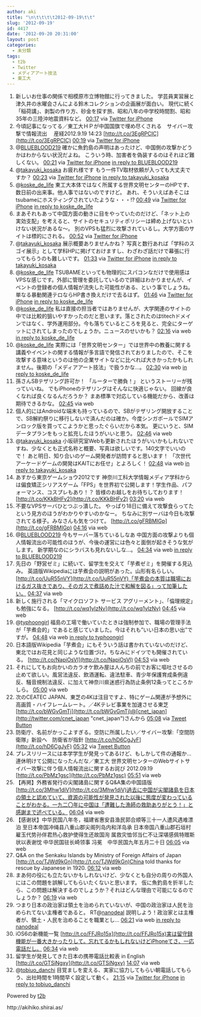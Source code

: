 ```yaml
---
author: aki
title: "\n\t\t\t\t2012-09-19\t\t"
slug: '2012-09-19'
id: 4417
date: '2012-09-20 20:31:00'
layout: post
categories:
  - 未分類
tags:
  - t2b
  - Twitter
  - メディアアート技法
  - 東工大
---
```


<div xmlns:georss="http://www.georss.org/georss">

1.  <span><span>新しいお仕事の関係で相模原市立博物館に行ってきました。 学芸員実習展と津久井の水曜会さんによる鈴木コレクションの企画展が面白い。 現代に続く「稲荷講」、剥製の作り方、砂金を探す旅、昭和八年の中学校時間割、昭和35年の三陸沖地震資料など。</span> <span>[<span>00:17</span>](http://twitter.com/o_ob/status/248380202189721600) <span>via [Twitter for iPhone](http://twitter.com/download/iphone)</span></span></span>
2.  <span><span>今頃記事になってる／東工大ＨＰが中国国旗で埋め尽くされる　サイバー攻撃で情報流出　 産経2012.9.19 14:23 [http://t.co/3EgRPCIC](http://t.co/3EgRPCIC)</span> <span>[<span>00:19</span>](http://twitter.com/o_ob/status/248380834061627393) <span>via [Twitter for iPhone](http://twitter.com/download/iphone)</span></span></span>
3.  <span><span>@[BLUEBLOOD219](http://twitter.com/BLUEBLOOD219 "BLUEBLOOD219") 確かに魚釣島の声明はあったけど、中国側の攻撃かどうかはわからない状況だよね。 こういう時、加害者を偽装するのはそれほど難しくない。</span> <span>[<span>00:21</span>](http://twitter.com/o_ob/status/248381320353415169) <span>via [Twitter for iPhone](http://twitter.com/download/iphone)</span> [in reply to BLUEBLOOD219](http://twitter.com/BLUEBLOOD219/status/248308887663566848)</span></span>
4.  <span><span>@[takayuki_kosaka](http://twitter.com/takayuki_kosaka "takayuki_kosaka") お疲れ様です もう一件TV取材依頼が入っても大丈夫ですか？</span> <span>[<span>00:23</span>](http://twitter.com/o_ob/status/248381710767628288) <span>via [Twitter for iPhone](http://twitter.com/download/iphone)</span> [in reply to takayuki_kosaka](http://twitter.com/takayuki_kosaka/status/248353637351440384)</span></span>
5.  <span><span>@[koske_de_life](http://twitter.com/koske_de_life "koske_de_life") 東工大本体ではなく所属する世界文明センターのHPです、数日前の出来事。他人事ではないのですけど。 あれ、そういえばあそこはtsubameにホスティングされていたような・・・!?</span> <span>[<span>00:49</span>](http://twitter.com/o_ob/status/248388460786896896) <span>via [Twitter for iPhone](http://twitter.com/download/iphone)</span> [in reply to koske_de_life](http://twitter.com/koske_de_life/status/248384237995167744)</span></span>
6.  <span><span>まあそれもあって中国方面の動きに目をやっていたのだけど、「ネット上の実効支配」を考えると、サイトのセキュリティポリシーは締め上げないといけない状況があるな〜。 別のVPSも猛烈に攻撃されているし。大学方面のサイトは標的にされる。</span> <span>[<span>00:52</span>](http://twitter.com/o_ob/status/248389193070440448) <span>via [Twitter for iPhone](http://twitter.com/download/iphone)</span></span></span>
7.  <span><span>@[takayuki_kosaka](http://twitter.com/takayuki_kosaka "takayuki_kosaka") 展示概要ありませんかね？ 写真と数行あれば「学科のスゴイ展示」として学科HPに掲げておけますし、わざわざ話だけで幕張に行ってもらうのも難しいです。</span> <span>[<span>01:33</span>](http://twitter.com/o_ob/status/248399378233040896) <span>via [Twitter for iPhone](http://twitter.com/download/iphone)</span> [in reply to takayuki_kosaka](http://twitter.com/takayuki_kosaka/status/248398909704130560)</span></span>
8.  <span><span>@[koske_de_life](http://twitter.com/koske_de_life "koske_de_life") TSUBAMEといっても物理的にスパコンなだけで使用感はVPSな感じです。外部に管理を委託しているので詳細はわかりませんが、イベントの登録者の個人情報が流失した可能性がある、という事でしょうね。単なる暴動関連テロならHP書き換えだけで去るはず。</span> <span>[<span>01:46</span>](http://twitter.com/o_ob/status/248402593930424320) <span>via [Twitter for iPhone](http://twitter.com/download/iphone)</span> [in reply to koske_de_life](http://twitter.com/koske_de_life/status/248389096320409601)</span></span>
9.  <span><span>@[koske_de_life](http://twitter.com/koske_de_life "koske_de_life") 私は直接の担当者ではありませんが、大学関連のサイトの中では比較的狙いやすかったのだと思います。落とされたのはtitechドメインではなく、学外運用部分。今も落ちているところを見ると、完全にターゲットにされてしまったのでしょうか。ニュースのせいかも？</span> <span>[<span>02:16</span>](http://twitter.com/o_ob/status/248410264121270272) <span>via web</span> [in reply to koske_de_life](http://twitter.com/koske_de_life/status/248408504560414720)</span></span>
10.  <span><span>@[koske_de_life](http://twitter.com/koske_de_life "koske_de_life") 実際には「世界文明センター」では世界中の教養に関する講義やイベントの関する情報が多言語で発信されておりましたので、そこを攻撃する意味というのは他の企業サイトなどに比べれば大きかったかもしれません。後期の「メディアアート技法」で扱うかな…。</span> <span>[<span>02:30</span>](http://twitter.com/o_ob/status/248413680188944386) <span>via web</span> [in reply to koske_de_life](http://twitter.com/koske_de_life/status/248411805376974849)</span></span>
11.  <span><span>孫さんSBテザリング許可か！ 「ルーターで勝負！」 というストーリーが残っていいね。 でもiPhoneのテザリングはそんなに快適じゃない。 回線が良くなれば良くなるんだろうか？ まあ標準で対応している機能だから、改善は期待できるかな。</span> <span>[<span>02:45</span>](http://twitter.com/o_ob/status/248417475492999168) <span>via web</span></span></span>
12.  <span><span>個人的にはAndroidな端末も持っているので、SBがテザリング開放することで、SB解約祭りに移行しないで済んだのは確か。今度シンガポールでSIMアンロック版を買ってこようかと思ったぐらいだから本気。 更にいうと、SIMデータプランをもっと拡充したほうがいいと思う。</span> <span>[<span>02:46</span>](http://twitter.com/o_ob/status/248417857719914497) <span>via web</span></span></span>
13.  <span><span>@[takayuki_kosaka](http://twitter.com/takayuki_kosaka "takayuki_kosaka") 小坂研究室Webも更新されたほうがいいかもしれないですね、少なくとも正式名称と概要、写真は欲しいです。140文字でいいので！ あと明日、知り合いのゲーム開発者が訪問すると思います！ 「次世代アーケードゲームの開発はKAITにお任せ」とよろしく！</span> <span>[<span>02:48</span>](http://twitter.com/o_ob/status/248418221051498496) <span>via web</span> [in reply to takayuki_kosaka](http://twitter.com/takayuki_kosaka/status/248416946104717313)</span></span>
14.  <span><span>あすから東京ゲームショウ2012です 神奈川工科大学情報メディア学科からは偏食矯正シリアスゲーム「FPS」を世界初で公開します！学生作品、パフォーマンス、コスプレもあり！？ 皆様のお越しをお待ちしております！ [http://t.co/KKkBHFv2](http://t.co/KKkBHFv2)</span> <span>[<span>03:20</span>](http://twitter.com/o_ob/status/248426411809964032) <span>via web</span></span></span>
15.  <span><span>不要なVPSサーバひとつぶっ潰した。 やっぱり18日に備えて攻撃食らってたという見方のほうがわかりやすいのかなー。 ちなみに別サーバは今日も攻撃されてる様子。みなさんも気をつけて。 [http://t.co/gFRBMIGp](http://t.co/gFRBMIGp)</span> <span>[<span>04:16</span>](http://twitter.com/o_ob/status/248440326430273537) <span>via web</span></span></span>
16.  <span><span>@[BLUEBLOOD219](http://twitter.com/BLUEBLOOD219 "BLUEBLOOD219") 今もサーバー落ちているしなあ 中国方面の攻撃よりも個人情報流出の可能性のほうが、今後の運営には色々と面倒が起きそうな気がします。 新学期なのにシラバスも見れないしな…。</span> <span>[<span>04:34</span>](http://twitter.com/o_ob/status/248445084826218496) <span>via web</span> [in reply to BLUEBLOOD219](http://twitter.com/BLUEBLOOD219/status/248442296834609153)</span></span>
17.  <span><span>先日の「野営ゼミ」に続いて、留学生を交えて「芋煮ゼミ」を開催する見込み。 英語版Wikipediaには芋煮会の説明があった。山形有名らしい。 [http://t.co/UuR55nVY](http://t.co/UuR55nVY)「芋煮会の本質は職場におけるガス抜きであり、そのガスで煮詰めた汁で和解を図る」って加筆したい。</span> <span>[<span>04:37</span>](http://twitter.com/o_ob/status/248445748876808192) <span>via web</span></span></span>
18.  <span><span>新しく施行される「マイクロソフト サービス アグリーメント」、「倫理規定」も勉強になる。 [http://t.co/wq1ylzNv](http://t.co/wq1ylzNv)</span> <span>[<span>04:45</span>](http://twitter.com/o_ob/status/248447762218233856) <span>via web</span></span></span>
19.  <span><span>@[typhoongirl](http://twitter.com/typhoongirl "typhoongirl") 福島の工場で働いていたときは強制参加で、職場の管理手法が「芋煮会的」であると感じていました。今はそれも”いい日本の思い出”ですが。</span> <span>[<span>04:48</span>](http://twitter.com/o_ob/status/248448595500625921) <span>via web</span> [in reply to typhoongirl](http://twitter.com/typhoongirl/status/248447121794150400)</span></span>
20.  <span><span>日本語版Wikipedia「芋煮会」にもそういう話は書かれていないのだけど、東北ではお花見と同じような位置づけ。ちなみにドイツでも開催されている。 [http://t.co/NapiOsVl](http://t.co/NapiOsVl)</span> <span>[<span>04:53</span>](http://twitter.com/o_ob/status/248449822238064640) <span>via web</span></span></span>
21.  <span><span>それにしてもお向かいのカラオケ飲み屋は人んちの前でお客に嘔吐させるの止めて欲しい。風営法違反、飲酒運転、違法駐車、青少年保護育成条例違反、騒音規制法違反、に加えて神奈川県迷惑行為防止条例12条ってところかしら。</span> <span>[<span>05:00</span>](http://twitter.com/o_ob/status/248451519047950336) <span>via web</span></span></span>
22.  <span><span>次のCEATEC JAPAN、東芝の4Kは注目ですよ、特にゲーム関連が予想外に高画質・ハイフレームレート。／4Kテレビ事業を加速させる東芝 [http://t.co/bWGvGmTj](http://t.co/bWGvGmTj)@[cnet_japan](http://twitter.com/cnet_japan "cnet_japan")さんから</span> <span>[<span>05:08</span>](http://twitter.com/o_ob/status/248453508192432130) <span>via [Tweet Button](http://twitter.com/tweetbutton)</span></span></span>
23.  <span><span>防衛庁、名前がかっこよすぎる。空防に所属したい／サイバー攻撃:「空間防衛隊」新設へ　防衛省が指針 [http://t.co/hD6CgJyF](http://t.co/hD6CgJyF)</span> <span>[<span>05:32</span>](http://twitter.com/o_ob/status/248459585982185472) <span>via [Tweet Button](http://twitter.com/tweetbutton)</span></span></span>
24.  <span><span>プレスリリースには本学学生が発見ってあるけど、もしかして件の通報か…連休明けて公開になったんだな／東工大 世界文明センターのWebサイトサイバー攻撃に伴う個人情報流出に関するお詫び 2012.09.19 [http://t.co/PbMz1gsc](http://t.co/PbMz1gsc)</span> <span>[<span>05:51</span>](http://twitter.com/o_ob/status/248464278342995968) <span>via web</span></span></span>
25.  <span><span>【再掲】外務省発行の尖閣諸島に関するQ&A集の中国語版 [http://t.co/3Mhw1diV](http://t.co/3Mhw1diV)過去に中国が尖閣諸島を日本の領土と認めていて、資源の可能性が発見された以後に態度が変わっていることがわかる。一九二〇年に中国は「遭難した漁師の救助ありがとう！」と感謝まで述べている。</span> <span>[<span>06:04</span>](http://twitter.com/o_ob/status/248467543176663040) <span>via web</span></span></span>
26.  <span><span>【感谢状】中华民国八年冬，福建省惠安县渔民郭合顺等三十一人遭风遇难漂泊 至日本帝国冲绳县八重山郡尖阁列岛内和洋岛承 日本帝国八重山郡石垣村雇玉代势孙伴君热心救护使得生还故国洵 属救灾恤邻当仁不让深堪感佩特赠斯状以表谢忱 中华民国驻长崎领事 冯冕　中华民国九年五月二十日</span> <span>[<span>06:05</span>](http://twitter.com/o_ob/status/248467959222267904) <span>via web</span></span></span>
27.  <span><span>Q&A on the Senkaku Islands by Ministry of Foreign Affairs of Japan [http://t.co/TJWd9kGn](http://t.co/TJWd9kGn)China told thanks for rescue by Japanese in 1920.</span> <span>[<span>06:12</span>](http://twitter.com/o_ob/status/248469595617390593) <span>via web</span></span></span>
28.  <span><span>まあ何の役にも立たないかもしれないけど、少なくとも自分の周りの外国人にはこの問題を誤解してもらいたくないと思います。 仮に魚釣島を折半したら、この問題は解決するのでしょうか？それはどんな理由で可能になるのでしょうか？</span> <span>[<span>06:19</span>](http://twitter.com/o_ob/status/248471292901224449) <span>via web</span></span></span>
29.  <span><span>つまり日本の政治家は領土を治められていないが、中国の政治家は人民を治められてない主権者であると。 RT@[nanodeal](http://twitter.com/nanodeal "nanodeal") 説明しよう！政治家とは主権者が、領土・人民を治めることを職業とし…</span> <span>[<span>06:21</span>](http://twitter.com/o_ob/status/248472013277122560) <span>via web</span> [in reply to nanodeal](http://twitter.com/nanodeal/status/248471282247663616)</span></span>
30.  <span><span>iOS6の新機能一覧 [http://t.co/FFJRo15x](http://t.co/FFJRo15x)実は留守録機能が一番大きかったりして。忘れてるかもしれないけどiPhoneてさ、一応電話だし。</span> <span>[<span>06:34</span>](http://twitter.com/o_ob/status/248475059046457345) <span>via web</span></span></span>
31.  <span><span>留学生が発見してきた日本の携帯電話比較表 in English [http://t.co/GTSiNgxy](http://t.co/GTSiNgxy)</span> <span>[<span>14:07</span>](http://twitter.com/o_ob/status/248589208179052544) <span>via web</span></span></span>
32.  <span><span>@[tobiuo_danchi](http://twitter.com/tobiuo_danchi "tobiuo_danchi") 目覚ましを変える、実家に協力してもらい朝電話してもらう、出社時間を1時間早く設定して動く。</span> <span>[<span>21:15</span>](http://twitter.com/o_ob/status/248696972016513024) <span>via [Twitter for iPhone](http://twitter.com/download/iphone)</span> [in reply to tobiuo_danchi](http://twitter.com/tobiuo_danchi/status/248612578677358594)</span></span>

</div>

Powered by [t2b](http://t2b.utilz.jp/)

<div>http://akihiko.shirai.as/</div>